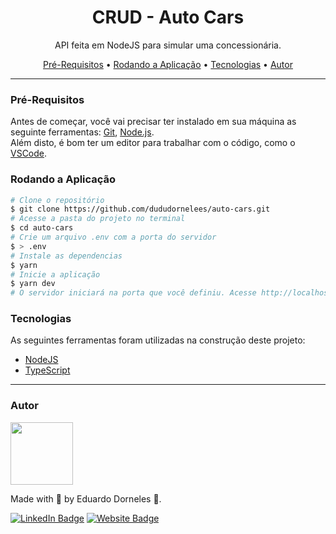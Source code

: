 <h1 align="center">CRUD - Auto Cars</h1>

<p align="center">API feita em NodeJS para simular uma concessionária.<p>

<p align="center">
    <a href="#pre-requisitos">Pré-Requisitos</a> •
    <a href="#rodando-a-aplicacao">Rodando a Aplicação</a> •
    <a href="#tecnologias">Tecnologias</a> •
    <a href="#autor">Autor</a>
<p>

---

<!-- <a href="https://dududornelees.com.br/">
    <img alt="CRUD - Auto Cars" title="CRUD - Auto Cars" src="./github/AutoCars.gif" width="100%" />
</a> -->

<h3 id="pre-requisitos">Pré-Requisitos</h3>
Antes de começar, você vai precisar ter instalado em sua máquina as seguinte ferramentas: <a href="https://git-scm.com" target="_blank">Git</a>, <a href="https://nodejs.org/en/" target="_blank">Node.js</a>. <br>
Além disto, é bom ter um editor para trabalhar com o código, como o <a href="https://code.visualstudio.com/" target="_blank">VSCode</a>.

<h3 id="rodando-a-aplicacao">Rodando a Aplicação</h3>

```bash
# Clone o repositório
$ git clone https://github.com/dududornelees/auto-cars.git
# Acesse a pasta do projeto no terminal
$ cd auto-cars
# Crie um arquivo .env com a porta do servidor
$ > .env
# Instale as dependencias
$ yarn
# Inicie a aplicação
$ yarn dev
# O servidor iniciará na porta que você definiu. Acesse http://localhost:{PORT}
```

<h3 id="tecnologias">Tecnologias</h3>
As seguintes ferramentas foram utilizadas na construção deste projeto:

-   [NodeJS](https://pt-br.reactjs.org/)
-   [TypeScript](https://www.typescriptlang.org/)

---

<h3 id="autor">Autor</h3>
<img src="https://avatars.githubusercontent.com/dududornelees" height="100" />

Made with 💙 by Eduardo Dorneles 👋.

[![LinkedIn Badge](https://img.shields.io/badge/LinkedIn-0077B5?style=for-the-badge&logo=linkedin&logoColor=white)](https://www.linkedin.com/in/dududornelees/) [![Website Badge](https://img.shields.io/badge/website-14141C?style=for-the-badge&logo=About.me&logoColor=white)](https://dududornelees.com.br/)
